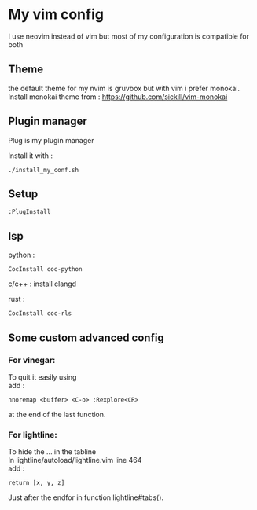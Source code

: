 # My vim config

I use neovim instead of vim but most of my configuration is compatible for both

## Theme

the default theme for my nvim is gruvbox but with vim i prefer monokai.
Install monokai theme from : https://github.com/sickill/vim-monokai

## Plugin manager

Plug is my plugin manager

Install it with :
```
./install_my_conf.sh
```

## Setup

```
:PlugInstall
```

## lsp

python :
```
CocInstall coc-python
```

c/c++ :
install clangd

rust :
```
CocInstall coc-rls
```

## Some custom advanced config

### For vinegar:

To quit it easily using <C-o>\
add :
```vim
nnoremap <buffer> <C-o> :Rexplore<CR>
```
at the end of the last function.

### For lightline:
To hide the ... in the tabline\
In lightline/autoload/lightline.vim line 464\
add :
```vim
return [x, y, z]
```
Just after the endfor in function lightline#tabs().
